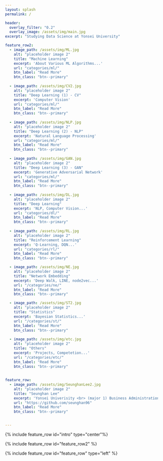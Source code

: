 ```yaml
---
layout: splash
permalink: /

header:
  overlay_filter: "0.2"
  overlay_image: /assets/img/main.jpg
excerpt: "Studying Data Science at Yonsei University"

feature_row2:
  - image_path: /assets/img/ML.jpg
    alt: "placeholder image 2"
    title: "Machine Learning"
    excerpt: 'About Various ML Algorithms...'
    url: "categories/ml/"
    btn_label: "Read More"
    btn_class: "btn--primary"
    
  - image_path: /assets/img/CV2.jpg
    alt: "placeholder image 2"
    title: "Deep Learning (1) - CV"
    excerpt: 'Computer Vision'
    url: "categories/ml/"
    btn_label: "Read More"
    btn_class: "btn--primary"
    
  - image_path: /assets/img/NLP.jpg
    alt: "placeholder image 2"
    title: "Deep Learning (2) - NLP"
    excerpt: 'Natural Language Processing'
    url: "categories/ml/"
    btn_label: "Read More"
    btn_class: "btn--primary"
  
  - image_path: /assets/img/GAN.jpg
    alt: "placeholder image 2"
    title: "Deep Learning (3) - GAN"
    excerpt: 'Generative Adversarial Network'
    url: "categories/ml/"
    btn_label: "Read More"
    btn_class: "btn--primary"
    
  - image_path: /assets/img/DL.jpg
    alt: "placeholder image 2"
    title: "Deep Learning"
    excerpt: 'NLP, Computer Vision...'
    url: "categories/dl/"
    btn_label: "Read More"
    btn_class: "btn--primary"
    
  - image_path: /assets/img/RL.jpg
    alt: "placeholder image 2"
    title: "Reinforcement Learning"
    excerpt: 'Q-Learning, DQN...'
    url: "categories/rl/"
    btn_label: "Read More"
    btn_class: "btn--primary"

  - image_path: /assets/img/NE.jpg
    alt: "placeholder image 2"
    title: "Network Embedding"
    excerpt: 'Deep Walk, LINE, node2vec...'
    url: "/categories/ne/"
    btn_label: "Read More"
    btn_class: "btn--primary"    

  - image_path: /assets/img/ST2.jpg
    alt: "placeholder image 2"
    title: "Statistics"
    excerpt: 'Bayesian Statistics...'
    url: "/categories/st/"
    btn_label: "Read More"
    btn_class: "btn--primary"
    
  - image_path: /assets/img/etc.jpg
    alt: "placeholder image 2"
    title: "Others"
    excerpt: 'Projects, Competetion...'
    url: "/categories/etc/"
    btn_label: "Read More"
    btn_class: "btn--primary"
    
    
feature_row:
  - image_path: /assets/img/SeunghanLee2.jpg
    alt: "placeholder image 2"
    title: "Seunghan Lee"
    excerpt: 'Yonsei Univerisity <br> (major 1) Business Administration <br> (major 2) Applied Statistics <br> Data Science Lab <br> <br> T. 010-8768-8472 <br> E. seunghan9612@gmail.com'
    url: "https://github.com/seunghan96"
    btn_label: "Read More"
    btn_class: "btn--primary"
    

---
```


{% include feature_row id="intro" type="center"%}

{% include feature_row id="feature_row2" %}

{% include feature_row id="feature_row" type="left" %}
